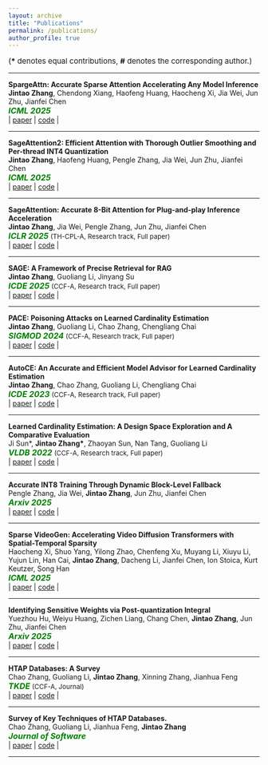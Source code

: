 ```yaml
---
layout: archive
title: "Publications"
permalink: /publications/
author_profile: true
---
```

<!-- 
{% if author.googlescholar %}
  You can also find my articles on <u><a href="{{author.googlescholar}}">my Google Scholar profile</a>.</u>
{% endif %}

{% include base_path %}

{% for post in site.publications reversed %}
  {% include archive-single.html %}
{% endfor %} -->

<span style="font-size:15px;">(**\*** denotes equal contributions, **#** denotes the corresponding author.)  </span>
  
---
**SpargeAttn: Accurate Sparse Attention Accelerating Any Model Inference**  
**Jintao Zhang**, Chendong Xiang, Haofeng Huang, Haocheng Xi, Jia Wei, Jun Zhu, Jianfei Chen  
<span style="color:green; font-style:italic; font-size:16px; font-weight:bold;">ICML 2025</span>  
| [paper](https://arxiv.org/abs/2502.18137)
| [code](https://github.com/thu-ml/SpargeAttn) |

---
**SageAttention2: Efficient Attention with Thorough Outlier Smoothing and Per-thread INT4 Quantization**  
**Jintao Zhang**, Haofeng Huang, Pengle Zhang, Jia Wei, Jun Zhu, Jianfei Chen  
<span style="color:green; font-style:italic; font-size:16px; font-weight:bold;">ICML 2025</span>  
| [paper](https://arxiv.org/abs/2411.10958)
| [code](https://github.com/thu-ml/SageAttention) |

---
**SageAttention: Accurate 8-Bit Attention for Plug-and-play Inference Acceleration**  
**Jintao Zhang**, Jia Wei, Pengle Zhang, Jun Zhu, Jianfei Chen  
<span style="color:green; font-style:italic; font-size:16px; font-weight:bold;">ICLR 2025</span> <span style="font-size:13px;">(TH-CPL-A, Research track, Full paper)</span>   
| [paper](https://arxiv.org/abs/2410.02367)
| [code](https://github.com/thu-ml/SageAttention) |

---
**SAGE: A Framework of Precise Retrieval for RAG**  
**Jintao Zhang**, Guoliang Li, Jinyang Su  
<span style="color:green; font-style:italic; font-size:16px; font-weight:bold;">ICDE 2025</span> <span style="font-size:13px;">(CCF-A, Research track, Full paper)</span>  
| [paper](https://dbgroup.cs.tsinghua.edu.cn/ligl/papers/ICDE25-SAGE.pdf)
| [code]() |

---
**PACE: Poisoning Attacks on Learned Cardinality Estimation**  
**Jintao Zhang**, Guoliang Li, Chao Zhang, Chengliang Chai  
<span style="color:green; font-style:italic; font-size:16px; font-weight:bold;">SIGMOD 2024</span> <span style="font-size:13px;">(CCF-A, Research track, Full paper)</span>   
| [paper](https://arxiv.org/pdf/2409.15990)
| [code]() |

---
**AutoCE: An Accurate and Efficient Model Advisor for Learned Cardinality Estimation**  
**Jintao Zhang**, Chao Zhang, Guoliang Li, Chengliang Chai  
<span style="color:green; font-style:italic; font-size:16px; font-weight:bold;">ICDE 2023</span> <span style="font-size:13px;">(CCF-A, Research track, Full paper)</span>  
| [paper](https://dbgroup.cs.tsinghua.edu.cn/ligl/papers/AutoCE_camera_ready_ICDE2023.pdf)
| [code]() |

---
**Learned Cardinality Estimation: A Design Space Exploration and A Comparative Evaluation**  
Ji Sun\*, **Jintao Zhang\***, Zhaoyan Sun, Nan Tang, Guoliang Li  
<span style="color:green; font-style:italic; font-size:16px; font-weight:bold;">VLDB 2022</span> <span style="font-size:13px;">(CCF-A, Research track, Full paper)</span>  
| [paper](https://vldb.org/pvldb/vol15/p85-li.pdf)
| [code](https://github.com/jt-zhang/CardinalityEstimationTestbed) |

---
**Accurate INT8 Training Through Dynamic Block-Level Fallback**  
Pengle Zhang, Jia Wei, **Jintao Zhang**, Jun Zhu, Jianfei Chen  
<span style="color:green; font-style:italic; font-size:16px; font-weight:bold;">Arxiv 2025</span> <span style="font-size:13px;"> </span>  
| [paper](https://arxiv.org/pdf/2503.08040)
| [code]() |

---
**Sparse VideoGen: Accelerating Video Diffusion Transformers with Spatial-Temporal Sparsity**  
Haocheng Xi, Shuo Yang, Yilong Zhao, Chenfeng Xu, Muyang Li, Xiuyu Li, Yujun Lin, Han Cai, **Jintao Zhang**, Dacheng Li, Jianfei Chen, Ion Stoica, Kurt Keutzer, Song Han  
<span style="color:green; font-style:italic; font-size:16px; font-weight:bold;">ICML 2025</span> <span style="font-size:13px;"> </span>  
| [paper](https://arxiv.org/pdf/2502.01776)
| [code](https://github.com/svg-project/Sparse-VideoGen) |

---
**Identifying Sensitive Weights via Post-quantization Integral**  
Yuezhou Hu, Weiyu Huang, Zichen Liang, Chang Chen, **Jintao Zhang**, Jun Zhu, Jianfei Chen  
<span style="color:green; font-style:italic; font-size:16px; font-weight:bold;">Arxiv 2025</span> <span style="font-size:13px;"> </span>  
| [paper](https://arxiv.org/pdf/2503.01901)
| [code]() |

---
**HTAP Databases: A Survey**  
Chao Zhang, Guoliang Li, **Jintao Zhang**, Xinning Zhang, Jianhua Feng  
<span style="color:green; font-style:italic; font-size:16px; font-weight:bold;">TKDE</span> <span style="font-size:13px;">(CCF-A, Journal)</span>  
| [paper](https://dbgroup.cs.tsinghua.edu.cn/ligl/papers/HTAP_Databases_A_Survey.pdf)
| [code]() |

---
**Survey of Key Techniques of HTAP Databases.**  
Chao Zhang, Guoliang Li, Jianhua Feng, **Jintao Zhang**  
<span style="color:green; font-style:italic; font-size:16px; font-weight:bold;">Journal of Software</span>   
| [paper](http://www.jos.org.cn/josen/article/pdf/6713)
| [code]() |

---
